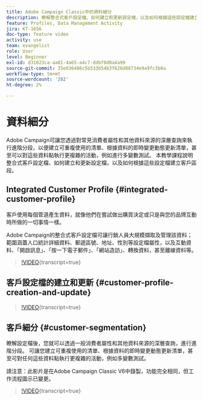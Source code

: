 ```yaml
---
title: Adobe Campaign Classic中的資料細分
description: 瞭解整合式客戶設定檔、如何建立和更新設定檔，以及如何根據這些設定檔建立客戶區段。
feature: Profiles, Data Management Activity
jira: KT-1656
doc-type: feature video
activity: use
team: evangelist
role: User
level: Beginner
exl-id: d31023ca-aa81-4a65-a4c7-ddbf0d0a4a99
source-git-commit: 35e036486c5b533b54b3f626d88734e9a9fc3b8a
workflow-type: tm+mt
source-wordcount: '282'
ht-degree: 2%

---
```


# 資料細分

Adobe Campaign可讓您透過對常見消費者屬性和其他資料來源的深層查詢來執行進階分段，以便建立可重複使用的清單、根據資料的即時變更動態更新清單，甚至可以對這些資料點執行更複雜的活動，例如進行多變數測試。 本教學課程說明整合式客戶設定檔、如何建立和更新設定檔，以及如何根據這些設定檔建立客戶區段。

## Integrated Customer Profile {#integrated-customer-profile}

客戶使用每個管道產生資料，就像他們在嘗試做出購買決定或只是與您的品牌互動時所做的一切事情一樣。

Adobe Campaign的整合式客戶設定檔可讓行銷人員大規模擷取及管理該資料；範圍涵蓋人口統計詳細資料、郵遞區號、地址、性別等設定檔屬性，以及互動資料、「開啟訊息」、「按一下電子郵件」、「網站造訪」、轉換資料，甚至離線資料等。

>[!VIDEO](https://video.tv.adobe.com/v/23629?quality=12&learn=on){transcript=true}

## 客戶設定檔的建立和更新 {#customer-profile-creation-and-update}

>[!VIDEO](https://video.tv.adobe.com/v/23632?quality=12&learn=on){transcript=true}

## 客戶細分  {#customer-segmentation}

瞭解設定檔後，您就可以透過一般消費者屬性和其他資料來源的深層查詢，進行進階分段。 可讓您建立可重複使用的清單、根據資料的即時變更動態更新清單，甚至可對任何這些資料點執行更複雜的活動，例如多變數測試。

請注意：此影片是在Adobe Campaign Classic V6中錄製，功能完全相同，但工作流程圖示已變更。

>[!VIDEO](https://video.tv.adobe.com/v/23635?quality=12&learn=on){transcript=true}

